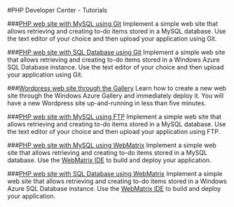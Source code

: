 #PHP Developer Center - Tutorials

###[PHP web site with MySQL using Git](/en-us/develop/php/tutorials/website-w-mysql-and-git/)
Implement a simple web site that allows retrieving and creating to-do items stored in a MySQL database. Use the text editor of your choice and then upload your application using Git.

###[PHP web site with SQL Database using Git](/en-us/develop/php/tutorials/website-w-sql-database-and-git/)
Implement a simple web site that allows retrieving and creating to-do items stored in a Windows Azure SQL Database instance. Use the text editor of your choice and then upload your application using Git.

###[Wordpress  web site through the Gallery](/en-us/develop/php/tutorials/website-from-gallery/)
Learn how to create a new web site through the Windows Azure Gallery and immediately deploy it. You will have a new Wordpress site up-and-running in less than five minutes.

###[PHP web site with MySQL using FTP](/en-us/develop/php/tutorials/website-w-mysql-and-ftp/)
Implement a simple web site that allows retrieving and creating to-do items stored in a MySQL database. Use the text editor of your choice and then upload your application using FTP.

###[PHP web site with MySQL using WebMatrix](/en-us/develop/php/tutorials/website-w-mysql-and-webmatrix/)
Implement a simple web site that allows retrieving and creating to-do items stored in a MySQL database. Use the [WebMatrix IDE][] to build and deploy your application.

###[PHP web site with SQL Database using WebMatrix](/en-us/develop/php/tutorials/website-w-sql-database-and-webmatrix/)
Implement a simple web site that allows retrieving and creating to-do items stored in a Windows Azure SQL Database instance. Use the [WebMatrix IDE][] to build and deploy your application.

[WebMatrix IDE]: /en-us/develop/downloads/webmatrix-overview/